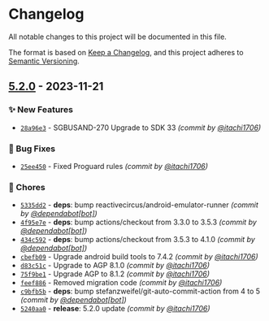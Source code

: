 # Changelog
All notable changes to this project will be documented in this file.

The format is based on [Keep a Changelog](https://keepachangelog.com/en/1.0.0/),
and this project adheres to [Semantic Versioning](https://semver.org/spec/v2.0.0.html).

## [5.2.0] - 2023-11-21
### :sparkles: New Features
- [`28a96e3`](https://github.com/itachi1706/SingBuses/commit/28a96e3d89be8fd236ea32af03a054df3b572d49) - SGBUSAND-270 Upgrade to SDK 33 *(commit by [@itachi1706](https://github.com/itachi1706))*

### :bug: Bug Fixes
- [`25ee450`](https://github.com/itachi1706/SingBuses/commit/25ee450e36c4024aab2cae929b5afd0c9d979779) - Fixed Proguard rules *(commit by [@itachi1706](https://github.com/itachi1706))*

### :wrench: Chores
- [`5335dd2`](https://github.com/itachi1706/SingBuses/commit/5335dd26bd48a7448029db1d54b6510991f79e7f) - **deps**: bump reactivecircus/android-emulator-runner *(commit by [@dependabot[bot]](https://github.com/apps/dependabot))*
- [`4f95e7e`](https://github.com/itachi1706/SingBuses/commit/4f95e7e10f6e7c0156de6014a8a72ea90baf6c14) - **deps**: bump actions/checkout from 3.3.0 to 3.5.3 *(commit by [@dependabot[bot]](https://github.com/apps/dependabot))*
- [`434c592`](https://github.com/itachi1706/SingBuses/commit/434c592ac75b40ccaee66c3a7d3073a204358907) - **deps**: bump actions/checkout from 3.5.3 to 4.1.0 *(commit by [@dependabot[bot]](https://github.com/apps/dependabot))*
- [`cbefb09`](https://github.com/itachi1706/SingBuses/commit/cbefb0989f0d85c5af697f3fb25479ab5124f29b) - Upgrade android build tools to 7.4.2 *(commit by [@itachi1706](https://github.com/itachi1706))*
- [`d83c51c`](https://github.com/itachi1706/SingBuses/commit/d83c51cb52bd367d1d8a52695c3a75d06e1a5c7a) - Upgrade to AGP 8.1.0 *(commit by [@itachi1706](https://github.com/itachi1706))*
- [`75f9be1`](https://github.com/itachi1706/SingBuses/commit/75f9be10c7379435ccb5bbdf02dcb26fa0ada90d) - Upgrade AGP to 8.1.2 *(commit by [@itachi1706](https://github.com/itachi1706))*
- [`feef886`](https://github.com/itachi1706/SingBuses/commit/feef886c8f59b04dd1f5b1ab0626f9a23fc66bcc) - Removed migration code *(commit by [@itachi1706](https://github.com/itachi1706))*
- [`c9bfb5b`](https://github.com/itachi1706/SingBuses/commit/c9bfb5b3d675e55cc9fcfd2599d6d1998694c0f8) - **deps**: bump stefanzweifel/git-auto-commit-action from 4 to 5 *(commit by [@dependabot[bot]](https://github.com/apps/dependabot))*
- [`5240aa0`](https://github.com/itachi1706/SingBuses/commit/5240aa0048c580814b0c340fde7d96d4a7a0f3f3) - **release**: 5.2.0 update *(commit by [@itachi1706](https://github.com/itachi1706))*


[5.2.0]: https://github.com/itachi1706/SingBuses/compare/5.1.0...5.2.0